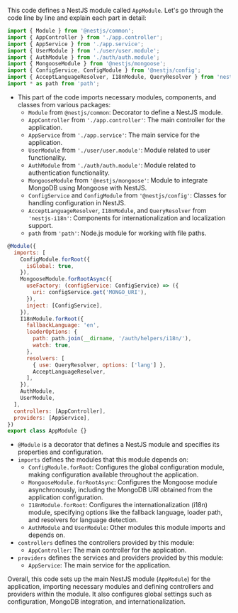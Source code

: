 This code defines a NestJS module called `AppModule`. Let's go through the code line by line and explain each part in detail:

```javascript
import { Module } from '@nestjs/common';
import { AppController } from './app.controller';
import { AppService } from './app.service';
import { UserModule } from './user/user.module';
import { AuthModule } from './auth/auth.module';
import { MongooseModule } from '@nestjs/mongoose';
import { ConfigService, ConfigModule } from '@nestjs/config';
import { AcceptLanguageResolver, I18nModule, QueryResolver } from 'nestjs-i18n';
import * as path from 'path';
```

- This part of the code imports necessary modules, components, and classes from various packages:
  - `Module` from `@nestjs/common`: Decorator to define a NestJS module.
  - `AppController` from `'./app.controller'`: The main controller for the application.
  - `AppService` from `'./app.service'`: The main service for the application.
  - `UserModule` from `'./user/user.module'`: Module related to user functionality.
  - `AuthModule` from `'./auth/auth.module'`: Module related to authentication functionality.
  - `MongooseModule` from `'@nestjs/mongoose'`: Module to integrate MongoDB using Mongoose with NestJS.
  - `ConfigService` and `ConfigModule` from `'@nestjs/config'`: Classes for handling configuration in NestJS.
  - `AcceptLanguageResolver`, `I18nModule`, and `QueryResolver` from `'nestjs-i18n'`: Components for internationalization and localization support.
  - `path` from `'path'`: Node.js module for working with file paths.

```javascript
@Module({
  imports: [
    ConfigModule.forRoot({
      isGlobal: true,
    }),
    MongooseModule.forRootAsync({
      useFactory: (configService: ConfigService) => ({
        uri: configService.get('MONGO_URI'),
      }),
      inject: [ConfigService],
    }),
    I18nModule.forRoot({
      fallbackLanguage: 'en',
      loaderOptions: {
        path: path.join(__dirname, '/auth/helpers/i18n/'),
        watch: true,
      },
      resolvers: [
        { use: QueryResolver, options: ['lang'] },
        AcceptLanguageResolver,
      ],
    }),
    AuthModule,
    UserModule,
  ],
  controllers: [AppController],
  providers: [AppService],
})
export class AppModule {}
```

- `@Module` is a decorator that defines a NestJS module and specifies its properties and configuration.
- `imports` defines the modules that this module depends on:
  - `ConfigModule.forRoot`: Configures the global configuration module, making configuration available throughout the application.
  - `MongooseModule.forRootAsync`: Configures the Mongoose module asynchronously, including the MongoDB URI obtained from the application configuration.
  - `I18nModule.forRoot`: Configures the internationalization (i18n) module, specifying options like the fallback language, loader path, and resolvers for language detection.
  - `AuthModule` and `UserModule`: Other modules this module imports and depends on.
- `controllers` defines the controllers provided by this module:
  - `AppController`: The main controller for the application.
- `providers` defines the services and providers provided by this module:
  - `AppService`: The main service for the application.

Overall, this code sets up the main NestJS module (`AppModule`) for the application, importing necessary modules and defining controllers and providers within the module. It also configures global settings such as configuration, MongoDB integration, and internationalization.
